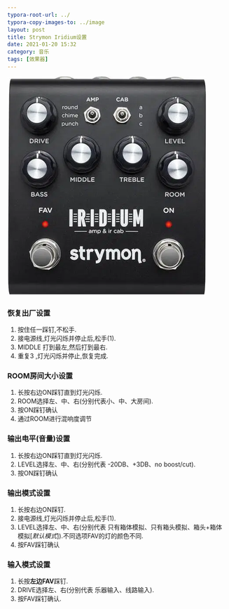 ```yaml
---
typora-root-url: ../
typora-copy-images-to: ../image
layout: post
title: Strymon Iridium设置
date: 2021-01-20 15:32
category: 音乐
tags: [效果器]
---
```




![image-20210120153237142](/image/image-20210120153237142.png)



### 恢复出厂设置

1. 按住任一踩钉,不松手.
2. 接电源线,灯光闪烁并停止后,松手(1).
3. MIDDLE 打到最左,然后打到最右.
4. 重复3 ,灯光闪烁并停止,恢复完成.



### ROOM房间大小设置

1. 长按右边ON踩钉直到灯光闪烁.
2. ROOM选择左、中、右(分别代表小、中、大房间).
3. 按ON踩钉确认
4. 通过ROOM进行混响度调节



### 输出电平(音量)设置

1. 长按右边ON踩钉直到灯光闪烁.
2. LEVEL选择左、中、右(分别代表 -20DB、+3DB、no boost/cut).
3. 按ON踩钉确认



### 输出模式设置

1. 长按右边ON踩钉.
2. 接电源线,灯光闪烁并停止后,松手(1).
3. LEVEL选择左、中、右(分别代表 只有箱体模拟、只有箱头模拟、箱头+箱体模拟[*默认模式*]).不同选项FAV的灯的颜色不同.
4. 按FAV踩钉确认



### 输入模式设置

1. 长按**左边FAV**踩钉.
2. DRIVE选择左、右(分别代表 乐器输入、线路输入).
3. 按FAV踩钉确认.